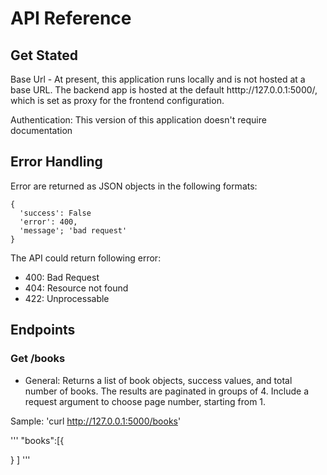 # API Reference
## Get Stated
Base Url - At present, this application runs locally and is not hosted at a base URL. The backend app is hosted at the default htttp://127.0.0.1:5000/, which is set as proxy for the frontend configuration.

Authentication: This version of this application doesn't require documentation

## Error Handling
Error are returned as JSON objects in the following formats:

```
{
  'success': False
  'error': 400,
  'message'; 'bad request'
}

```
The API could return following error:
- 400: Bad Request
- 404: Resource not found
- 422: Unprocessable

## Endpoints
### Get /books
- General:
Returns a list of book objects, success values, and total number of books.
The results are paginated in groups of 4. Include a request argument to choose page number, starting from 1.

Sample: 'curl http://127.0.0.1:5000/books'

'''
"books":[{

  }
  ]
'''
